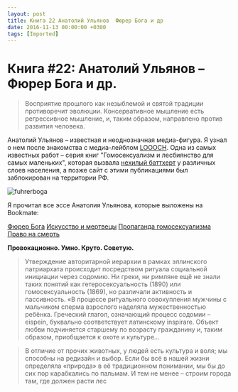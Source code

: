 ```yaml
---
layout: post
title: Книга 22 Анатолий Ульянов  Фюрер Бога и др
date: 2016-11-13 00:00:00 +0300
tags: [Imported]
---
```

# Книга #22: Анатолий Ульянов – Фюрер Бога и др. 

> Восприятие прошлого как незыблемой и святой традиции противоречит эволюции. Консервативное мышление есть регрессивное мышление, и, таким образом, направлено против развития человека.

Анатолий Ульянов – известная и неоднозначная медиа-фигура. Я узнал о нем после знакомства с медиа-лейблом [LOOOCH](http://looo.ch/). Одна из самых известных работ – серия книг "Гомосексуализм и лесбиянство для самых маленьких", которая вызвала [нехилый баттхерт](http://svyatoslav.livejournal.com/450023.html) у различных слоев населения, а позже сайт с этими публикациями был заблокирован на территории РФ.

![fuhrerboga](https://vlaim.s3.amazonaws.com/uploads/2016/10/fuhrerboga-300x226.png)

Я прочитал все эссе Анатолия Ульянова, которые выложены на Bookmate:

[Фюрер Бога](https://bookmate.com/books/BpyY2cD6)
[Искусство и мертвецы](https://bookmate.com/books/L5kk7poM)
[Пропаганда гомосексуализма](https://bookmate.com/books/iYiwx8Sb)
[Право на смерть](https://bookmate.com/books/karuVXzM)

**Провокационно. Умно. Круто. Советую.**

> <div class="bm-quote-content-text">Утверждение авторитарной иерархии в рамках эллинского патриархата происходит посредством ритуала социальной инициации через содомию. Ни греки, ни римляне ещё не знали таких понятий как гетеросексуальность (1890) или гомосексуальность (1869), но различали активность и пассивность. «В процессе ритуального совокупления мужчины с мальчиком сперма взрослого наделяла мужественностью ребёнка. Греческий глагол, означающий процесс содомии – eispein, буквально соответствует латинскому inspirare. Объект любви подчиняется старшему по возрасту гражданину и, таким образом, приобщается к охоте и культуре…</div>

> <div class="bm-quote-content-text">В отличие от прочих животных, у людей есть культура и воля; мы способны на редизайн и выбор. Если бы всё в нашей жизни определяла «природа» в её традиционном понимании, мы бы до сих пор карабкались по пальмам. И тем не менее – строим города там, где должен расти лес</div>
> 
>